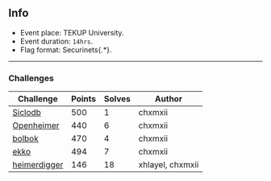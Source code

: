 ## Info
- Event place: TEKUP University.
- Event duration: `14hrs`.
- Flag format: Securinets{.*}.
___

### Challenges

|   Challenge     | Points | Solves |  Author |
|-----------------|--------|--------|---------|
|   [Siclodb](challenges/siclodb)       |  500   |   1    | chxmxii |
|   [Openheimer](challenges/openheimer)    |  440   |   6    | chxmxii |
|   [bolbok](challenges/bolbok)        |  470   |   4    | chxmxii |
|   [ekko](challenges/ekko)          |  494   |   7    | chxmxii |
|   [heimerdigger](challenges/heimerdigger)  |  146   |   18   | xhlayel, chxmxii |
